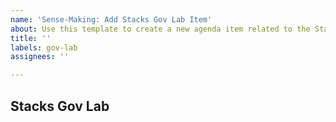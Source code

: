 ```yaml
---
name: 'Sense-Making: Add Stacks Gov Lab Item'
about: Use this template to create a new agenda item related to the Stacks Gov Lab.
title: ''
labels: gov-lab
assignees: ''

---
```


## Stacks Gov Lab

<!-- These sense-making items generally relate to the Stacks Gov Lab and its R+D system design. -->
